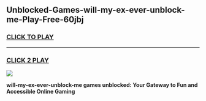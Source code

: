 
## Unblocked-Games-will-my-ex-ever-unblock-me-Play-Free-60jbj
<h3>
<a href="https://premium76.site?title=will-my-ex-ever-unblock-me&ref=23A">CLICK TO PLAY</a></h3>
<hr>

<h3>
<a href="https://premium76.site?title=will-my-ex-ever-unblock-me&ref=23A">CLICK 2 PLAY</a>
  
</h3>

<a href="https://premium76.site?title=will-my-ex-ever-unblock-me&ref=23A"><img src="https://clearcache.store/games.png"></a>


**will-my-ex-ever-unblock-me games unblocked: Your Gateway to Fun and Accessible Online Gaming**
